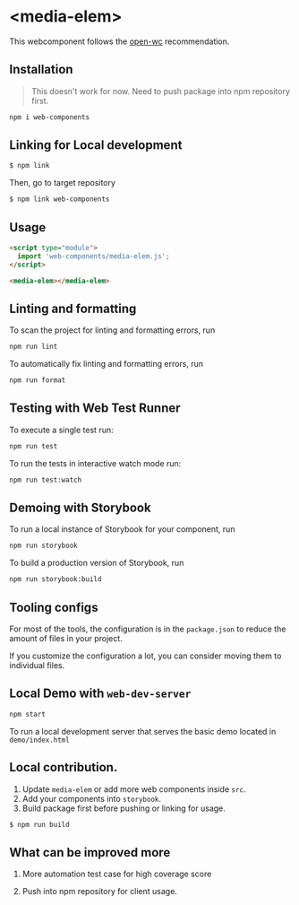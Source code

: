 # \<media-elem>

This webcomponent follows the [open-wc](https://github.com/open-wc/open-wc) recommendation.

## Installation
> This doesn't work for now. Need to push package into npm repository first.
```bash
npm i web-components
```

## Linking for Local development
```bash
$ npm link
```

Then, go to target repository

```bash
$ npm link web-components
```

## Usage

```html
<script type="module">
  import 'web-components/media-elem.js';
</script>

<media-elem></media-elem>
```

## Linting and formatting

To scan the project for linting and formatting errors, run

```bash
npm run lint
```

To automatically fix linting and formatting errors, run

```bash
npm run format
```

## Testing with Web Test Runner

To execute a single test run:

```bash
npm run test
```

To run the tests in interactive watch mode run:

```bash
npm run test:watch
```

## Demoing with Storybook

To run a local instance of Storybook for your component, run

```bash
npm run storybook
```

To build a production version of Storybook, run

```bash
npm run storybook:build
```


## Tooling configs

For most of the tools, the configuration is in the `package.json` to reduce the amount of files in your project.

If you customize the configuration a lot, you can consider moving them to individual files.

## Local Demo with `web-dev-server`

```bash
npm start
```

To run a local development server that serves the basic demo located in `demo/index.html`

## Local contribution.
1. Update `media-elem` or add more web components inside `src`. 
2. Add your components into `storybook`.
3. Build package first before pushing or linking for usage.
```bash
$ npm run build
```


## What can be improved more
1. More automation test case for high coverage score

2. Push into npm repository for client usage. 